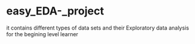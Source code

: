 # easy_EDA-_project

it contains different types of data sets and their Exploratory data analysis for the begining level learner 
